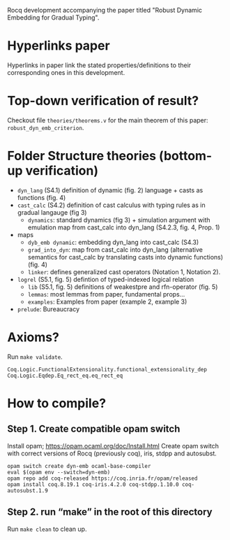 Rocq development accompanying the paper titled "Robust Dynamic Embedding for Gradual Typing".

# Hyperlinks paper

Hyperlinks in paper link the stated properties/definitions to their corresponding ones in this development.

# Top-down verification of result?

Checkout file `theories/theorems.v` for the main theorem of this paper: `robust_dyn_emb_criterion`.

# Folder Structure theories (bottom-up verification)

- `dyn_lang` (S4.1) definition of dynamic (fig. 2) language + casts as functions (fig. 4)
- `cast_calc` (S4.2) definition of cast calculus with typing rules as in gradual langauge (fig 3)
  + `dynamics`: standard dynamics (fig 3) + simulation argument with emulation map from cast_calc into dyn_lang (S4.2.3, fig. 4, Prop. 1)
- maps
  + `dyb_emb dynamic`: embedding dyn_lang into cast_calc (S4.3)
  + `grad_into_dyn`: map from cast_calc into dyn_lang (alternative semantics for cast_calc by translating casts into dynamic functions) (fig. 4)
  + `linker`: defines generalized cast operators (Notation 1, Notation 2).
- `logrel` (S5.1, fig. 5) defintion of typed-indexed logical relation
  + `lib` (S5.1, fig. 5) definitions of weakestpre and rfn-operator (fig. 5)
  + `lemmas`: most lemmas from paper, fundamental props...
  + `examples`: Examples from paper (example 2, example 3)
- `prelude`: Bureaucracy

# Axioms?

Run `make validate`.

```
Coq.Logic.FunctionalExtensionality.functional_extensionality_dep
Coq.Logic.Eqdep.Eq_rect_eq.eq_rect_eq
```

# How to compile?

## Step 1. Create compatible opam switch

Install opam; https://opam.ocaml.org/doc/Install.html
Create opam switch with correct versions of Rocq (previously coq), iris, stdpp and autosubst.

```
opam switch create dyn-emb ocaml-base-compiler
eval $(opam env --switch=dyn-emb)
opam repo add coq-released https://coq.inria.fr/opam/released
opam install coq.8.19.1 coq-iris.4.2.0 coq-stdpp.1.10.0 coq-autosubst.1.9
```

## Step 2. run “make” in the root of this directory

Run `make clean` to clean up.
